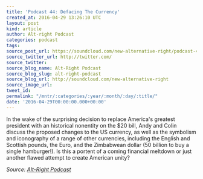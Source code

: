 ```yaml
---
title: 'Podcast 44: Defacing The Currency'
created_at: 2016-04-29 13:26:10 UTC
layout: post
kind: article
author: Alt-right Podcast
categories: podcast
tags: 
source_post_url: https://soundcloud.com/new-alternative-right/podcast-44-defacing-the-currency
source_twitter_url: http://twitter.com/
source_twitter: 
source_blog_name: Alt-Right Podcast
source_blog_slug: alt-right-podcast
source_blog_url: http://soundcloud.com/new-alternative-right
source_image_url: 
tweet_id: 
permalink: "/mntr/:categories/:year/:month/:day/:title/"
date: '2016-04-29T00:00:00.000+00:00'
---
```

In the wake of the surprising decision to replace America's greatest president with an historical nonentity on the $20 bill, Andy and Colin discuss the proposed changes to the US currency, as well as the symbolism and iconography of a range of other currencies, including the English and Scottish pounds, the Euro, and the Zimbabwean dollar (50 billion to buy a single hamburger!). Is this a portent of a coming financial meltdown or just another flawed attempt to create American unity?<div class="">
    <i>Source: <a href="http://soundcloud.com/new-alternative-right">Alt-Right Podcast</a></i>
</div>
